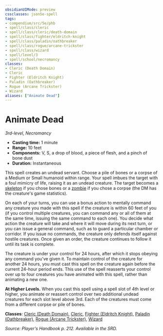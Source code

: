 ```yaml
---
obsidianUIMode: preview
cssclasses: json5e-spell
tags:
- compendium/src/5e/phb
- spell/class/cleric
- spell/class/cleric/death-domain
- spell/class/fighter/eldritch-knight
- spell/class/paladin/oathbreaker
- spell/class/rogue/arcane-trickster
- spell/class/wizard
- spell/level/3
- spell/school/necromancy
classes:
- Cleric (Death Domain)
- Cleric
- Fighter (Eldritch Knight)
- Paladin (Oathbreaker)
- Rogue (Arcane Trickster)
- Wizard
aliases: ["Animate Dead"]
---
```

# Animate Dead
*3rd-level, Necromancy*  

- **Casting time:** 1 minute
- **Range:** 10 feet
- **Components:** V, S, a drop of blood, a piece of flesh, and a pinch of bone dust
- **Duration:** Instantaneous

This spell creates an undead servant. Choose a pile of bones or a corpse of a Medium or Small humanoid within range. Your spell imbues the target with a foul mimicry of life, raising it as an undead creature. The target becomes a [skeleton](skeleton.md) if you chose bones or a [zombie](zombie.md) if you chose a corpse (the DM has the creature's game statistics).

On each of your turns, you can use a bonus action to mentally command any creature you made with this spell if the creature is within 60 feet of you (if you control multiple creatures, you can command any or all of them at the same time, issuing the same command to each one). You decide what action the creature will take and where it will move during its next turn, or you can issue a general command, such as to guard a particular chamber or corridor. If you issue no commands, the creature only defends itself against hostile creatures. Once given an order, the creature continues to follow it until its task is complete.

The creature is under your control for 24 hours, after which it stops obeying any command you've given it. To maintain control of the creature for another 24 hours, you must cast this spell on the creature again before the current 24-hour period ends. This use of the spell reasserts your control over up to four creatures you have animated with this spell, rather than animating a new one.

**At Higher Levels.** When you cast this spell using a spell slot of 4th level or higher, you animate or reassert control over two additional undead creatures for each slot level above 3rd. Each of the creatures must come from a different corpse or pile of bones.

**Classes**: [Cleric (Death Domain)](cleric-death-domain.md), [Cleric](cleric.md), [Fighter (Eldritch Knight)](fighter-eldritch-knight.md), [Paladin (Oathbreaker)](paladin-oathbreaker.md), [Rogue (Arcane Trickster)](rogue-arcane-trickster.md), [Wizard](wizard.md)

*Source: Player's Handbook p. 212. Available in the SRD.*